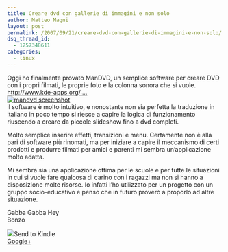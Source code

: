 ```yaml
---
title: Creare dvd con gallerie di immagini e non solo
author: Matteo Magni
layout: post
permalink: /2007/09/21/creare-dvd-con-gallerie-di-immagini-e-non-solo/
dsq_thread_id:
  - 1257348611
categories:
  - linux
---
```

<p>Oggi ho finalmente provato ManDVD, un semplice software per creare DVD con i propri filmati, le proprie foto e la colonna sonora che si vuole.<br />
<a href="http://www.kde-apps.org/content/show.php?content=38347">http://www.kde-apps.org/&#8230;.</a><a href="http://www.kde-apps.org/content/preview.php?preview=2&#038;id=38347&#038;file1=38347-1.png&#038;file2=38347-2.jpg&#038;file3=38347-3.png&#038;name=ManDVD"><br />
<img src="http://www.kde-apps.org/CONTENT/content-m2/m38347-2.png" alt="mandvd screenshot" /></a><br />
il software è molto intuitivo, e nonostante non sia perfetta la traduzione in italiano in poco tempo si riesce a capire la logica di funzionamento riuscendo  a creare da piccole slideshow fino a dvd completi.</p>
<p>Molto semplice inserire effetti, transizioni e menu. Certamente non è alla pari di software più rinomati, ma per iniziare a capire il meccanismo di certi prodotti e produrre filmati per amici e parenti mi sembra un&#8217;applicazione molto adatta.</p>
<p>Mi sembra sia una applicazione ottima per le scuole e per tutte le situazioni in cui si vuole fare qualcosa di carino con i ragazzi ma non si hanno a disposizione molte risorse. Io infatti l&#8217;ho utilizzato per un progetto con un gruppo socio-educativo e penso che in futuro proverò a proporlo ad altre situazione.</p>
<p>Gabba Gabba Hey<br />
Bonzo</p>
<div class='kindleWidget kindleLight' ><img src="http://magni.me/wp-content/plugins/send-to-kindle/media/white-15.png" /><span>Send to Kindle</span></div><a rel="author" href="https://plus.google.com/111433366670841346629?rel=author"  >Google+</a>
